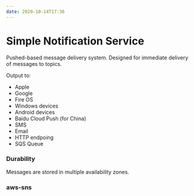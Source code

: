 ```yaml
---
date: 2020-10-14T17:36
---
```

# Simple Notification Service

Pushed-based message delivery system.
Designed for immediate delivery of messages to topics.

Output to:
* Apple
* Google
* Fire OS
* Windows devices
* Android devices
* Baidu Cloud Push (for China)
* SMS
* Email
* HTTP endpoing
* SQS Queue

### Durability

Messages are stored in multiple availability zones.

### aws-sns
